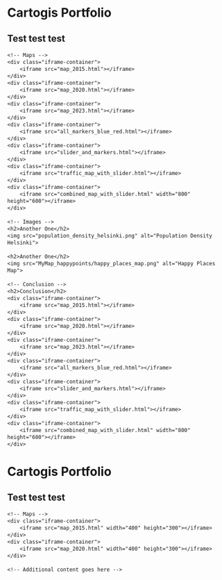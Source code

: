 <!DOCTYPE html>
<html lang="en">
<head>
    <meta charset="UTF-8">
    <meta name="viewport" content="width=device-width, initial-scale=1.0">
    <title>Cartogis Portfolio</title>
    <style>
        .iframe-container {
            display: inline-block;
            margin-right: 10px;
            margin-bottom: 10px;
        }
        .iframe-container iframe {
            width: 400px; /* Adjust the width as needed */
            height: 300px;
        }
    </style>
</head>
<body>
    <h1>Cartogis Portfolio</h1>
    <h2>Test test test</h2>

    <!-- Maps -->
    <div class="iframe-container">
        <iframe src="map_2015.html"></iframe>
    </div>
    <div class="iframe-container">
        <iframe src="map_2020.html"></iframe>
    </div>
    <div class="iframe-container">
        <iframe src="map_2023.html"></iframe>
    </div>
    <div class="iframe-container">
        <iframe src="all_markers_blue_red.html"></iframe>
    </div>
    <div class="iframe-container">
        <iframe src="slider_and_markers.html"></iframe>
    </div>
    <div class="iframe-container">
        <iframe src="traffic_map_with_slider.html"></iframe>
    </div>
    <div class="iframe-container">
        <iframe src="combined_map_with_slider.html" width="800" height="600"></iframe>
    </div>

    <!-- Images -->
    <h2>Another One</h2>
    <img src="population_density_helsinki.png" alt="Population Density Helsinki">

    <h2>Another One</h2>
    <img src="MyMap_happypoints/happy_places_map.png" alt="Happy Places Map">

    <!-- Conclusion -->
    <h2>Conclusion</h2>
    <div class="iframe-container">
        <iframe src="map_2015.html"></iframe>
    </div>
    <div class="iframe-container">
        <iframe src="map_2020.html"></iframe>
    </div>
    <div class="iframe-container">
        <iframe src="map_2023.html"></iframe>
    </div>
    <div class="iframe-container">
        <iframe src="all_markers_blue_red.html"></iframe>
    </div>
    <div class="iframe-container">
        <iframe src="slider_and_markers.html"></iframe>
    </div>
    <div class="iframe-container">
        <iframe src="traffic_map_with_slider.html"></iframe>
    </div>
    <div class="iframe-container">
        <iframe src="combined_map_with_slider.html" width="800" height="600"></iframe>
    </div>
</body>
</html>

<!DOCTYPE html>
<html lang="en">
<head>
    <meta charset="UTF-8">
    <meta name="viewport" content="width=device-width, initial-scale=1.0">
    <title>Cartogis Portfolio</title>
    <style>
        .iframe-container {
            display: inline-block;
            margin-right: 10px;
            margin-bottom: 10px;
        }
    </style>
</head>
<body>
    <h1>Cartogis Portfolio</h1>
    <h2>Test test test</h2>

    <!-- Maps -->
    <div class="iframe-container">
        <iframe src="map_2015.html" width="400" height="300"></iframe>
    </div>
    <div class="iframe-container">
        <iframe src="map_2020.html" width="400" height="300"></iframe>
    </div>

    <!-- Additional content goes here -->

</body>
</html>

